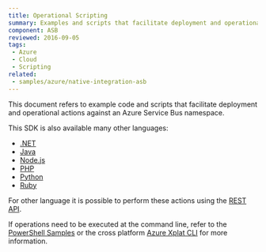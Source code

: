 ```yaml
---
title: Operational Scripting
summary: Examples and scripts that facilitate deployment and operational actions against Azure Service Bus
component: ASB
reviewed: 2016-09-05
tags:
 - Azure
 - Cloud
 - Scripting
related: 
 - samples/azure/native-integration-asb
---
```


This document refers to example code and scripts that facilitate deployment and operational actions against an Azure Service Bus namespace.

This SDK is also available many other languages:

 * [.NET](https://azure.microsoft.com/en-us/documentation/articles/service-bus-dotnet-get-started-with-queues/)
 * [Java](https://azure.microsoft.com/en-us/documentation/articles/service-bus-java-how-to-use-queues/)
 * [Node.js](https://azure.microsoft.com/en-us/documentation/articles/service-bus-nodejs-how-to-use-queues/)
 * [PHP](https://azure.microsoft.com/en-us/documentation/articles/service-bus-php-how-to-use-queues/)
 * [Python](https://azure.microsoft.com/en-us/documentation/articles/service-bus-python-how-to-use-queues/)
 * [Ruby](https://azure.microsoft.com/en-us/documentation/articles/service-bus-ruby-how-to-use-queues/)

For other language it is possible to perform these actions using the [REST API](https://msdn.microsoft.com/library/hh780717.aspx).

If operations need to be executed at the command line, refer to the [PowerShell Samples](https://azure.microsoft.com/en-us/documentation/articles/service-bus-powershell-how-to-provision/) or the cross platform [Azure Xplat CLI](https://www.npmjs.com/package/azure-cli) for more information.